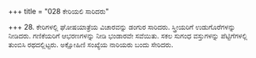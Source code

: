 +++
title = "028 ಕೇರಿಯಲಿ ಸಾರಿದರು"

+++
28. ಕೇರಿಗಳಲ್ಲಿ ಘೋಷಯಾತ್ರೆಯ ವಿಚಾರವನ್ನು ಡಂಗುರ ಸಾರಿದರು. ಸ್ತ್ರೀಯರಿಗೆ ಉಡುಗೊರೆಗಳನ್ನು ನೀಡಿದರು. ಗಣಿಕೆಯರಿಗೆ ಆಭರಣಗಳನ್ನು ನೀಡಿ ಭಂಡಾರವೇ ಸವೆಯಿತು. ಸಕಲ ಸುಗಂಧ ವಸ್ತುಗಳನ್ನು ಪೆಟ್ಟಿಗೆಗಳಲ್ಲಿ ತುಂಬಿಸಿ ರಥದಲ್ಲಿಟ್ಟರು. ಅಕ್ಷೋಹಿಣಿ ಸಂಖ್ಯೆಯ ನಾರಿಯರು ಬಂದು ಸೇರಿದರು.